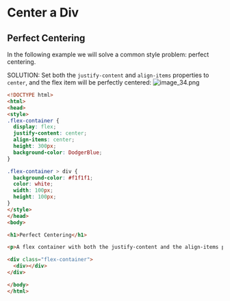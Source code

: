 # Center a Div



## Perfect Centering
In the following example we will solve a common style problem: perfect centering.

SOLUTION: Set both the `justify-content` and `align-items` properties to `center`, and the flex item will be perfectly centered:
![image_34.png](image_34.png)

```HTML
<!DOCTYPE html>
<html>
<head>
<style>
.flex-container {
  display: flex;
  justify-content: center;
  align-items: center;
  height: 300px;
  background-color: DodgerBlue;
}

.flex-container > div {
  background-color: #f1f1f1;
  color: white;
  width: 100px;
  height: 100px;
}
</style>
</head>
<body>

<h1>Perfect Centering</h1>

<p>A flex container with both the justify-content and the align-items properties set to <em>center</em> will align the item(s) in the center (in both axis).</p>

<div class="flex-container">
  <div></div>
</div>

</body>
</html>
```